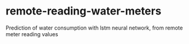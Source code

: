 # remote-reading-water-meters
Prediction of water consumption with lstm neural network, from remote meter reading values
